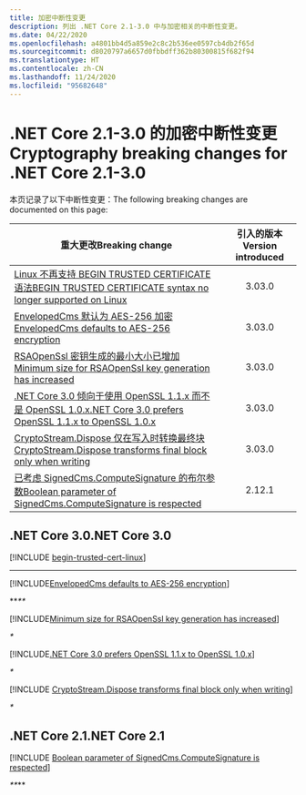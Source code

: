 ```yaml
---
title: 加密中断性变更
description: 列出 .NET Core 2.1-3.0 中与加密相关的中断性变更。
ms.date: 04/22/2020
ms.openlocfilehash: a4801bb4d5a859e2c8c2b536ee0597cb4db2f65d
ms.sourcegitcommit: d8020797a6657d0fbbdff362b80300815f682f94
ms.translationtype: HT
ms.contentlocale: zh-CN
ms.lasthandoff: 11/24/2020
ms.locfileid: "95682648"
---
```

# <a name="cryptography-breaking-changes-for-net-core-21-30"></a><span data-ttu-id="ce26f-103">.NET Core 2.1-3.0 的加密中断性变更</span><span class="sxs-lookup"><span data-stu-id="ce26f-103">Cryptography breaking changes for .NET Core 2.1-3.0</span></span>

<span data-ttu-id="ce26f-104">本页记录了以下中断性变更：</span><span class="sxs-lookup"><span data-stu-id="ce26f-104">The following breaking changes are documented on this page:</span></span>

| <span data-ttu-id="ce26f-105">重大更改</span><span class="sxs-lookup"><span data-stu-id="ce26f-105">Breaking change</span></span> | <span data-ttu-id="ce26f-106">引入的版本</span><span class="sxs-lookup"><span data-stu-id="ce26f-106">Version introduced</span></span> |
| - | :-: |
| [<span data-ttu-id="ce26f-107">Linux 不再支持 BEGIN TRUSTED CERTIFICATE 语法</span><span class="sxs-lookup"><span data-stu-id="ce26f-107">BEGIN TRUSTED CERTIFICATE syntax no longer supported on Linux</span></span>](#begin-trusted-certificate-syntax-no-longer-supported-for-root-certificates-on-linux) | <span data-ttu-id="ce26f-108">3.0</span><span class="sxs-lookup"><span data-stu-id="ce26f-108">3.0</span></span> |
| [<span data-ttu-id="ce26f-109">EnvelopedCms 默认为 AES-256 加密</span><span class="sxs-lookup"><span data-stu-id="ce26f-109">EnvelopedCms defaults to AES-256 encryption</span></span>](#envelopedcms-defaults-to-aes-256-encryption) | <span data-ttu-id="ce26f-110">3.0</span><span class="sxs-lookup"><span data-stu-id="ce26f-110">3.0</span></span> |
| [<span data-ttu-id="ce26f-111">RSAOpenSsl 密钥生成的最小大小已增加</span><span class="sxs-lookup"><span data-stu-id="ce26f-111">Minimum size for RSAOpenSsl key generation has increased</span></span>](#minimum-size-for-rsaopenssl-key-generation-has-increased) | <span data-ttu-id="ce26f-112">3.0</span><span class="sxs-lookup"><span data-stu-id="ce26f-112">3.0</span></span> |
| [<span data-ttu-id="ce26f-113">.NET Core 3.0 倾向于使用 OpenSSL 1.1.x 而不是 OpenSSL 1.0.x</span><span class="sxs-lookup"><span data-stu-id="ce26f-113">.NET Core 3.0 prefers OpenSSL 1.1.x to OpenSSL 1.0.x</span></span>](#net-core-30-prefers-openssl-11x-to-openssl-10x) | <span data-ttu-id="ce26f-114">3.0</span><span class="sxs-lookup"><span data-stu-id="ce26f-114">3.0</span></span> |
| [<span data-ttu-id="ce26f-115">CryptoStream.Dispose 仅在写入时转换最终块</span><span class="sxs-lookup"><span data-stu-id="ce26f-115">CryptoStream.Dispose transforms final block only when writing</span></span>](#cryptostreamdispose-transforms-final-block-only-when-writing) | <span data-ttu-id="ce26f-116">3.0</span><span class="sxs-lookup"><span data-stu-id="ce26f-116">3.0</span></span> |
| [<span data-ttu-id="ce26f-117">已考虑 SignedCms.ComputeSignature 的布尔参数</span><span class="sxs-lookup"><span data-stu-id="ce26f-117">Boolean parameter of SignedCms.ComputeSignature is respected</span></span>](#boolean-parameter-of-signedcmscomputesignature-is-respected) | <span data-ttu-id="ce26f-118">2.1</span><span class="sxs-lookup"><span data-stu-id="ce26f-118">2.1</span></span> |

## <a name="net-core-30"></a><span data-ttu-id="ce26f-119">.NET Core 3.0</span><span class="sxs-lookup"><span data-stu-id="ce26f-119">.NET Core 3.0</span></span>

[!INCLUDE [begin-trusted-cert-linux](~/includes/core-changes/cryptography/3.0/begin-trusted-cert-linux.md)]

***

[!INCLUDE[EnvelopedCms defaults to AES-256 encryption](~/includes/core-changes/cryptography/3.0/envelopedcms-defaults-to-aes256.md)]

<span data-ttu-id="ce26f-120">\*\*_</span><span class="sxs-lookup"><span data-stu-id="ce26f-120">\*\*_</span></span>

[!INCLUDE[Minimum size for RSAOpenSsl key generation has increased](~/includes/core-changes/cryptography/3.0/minimum-rsaopenssl-key-size-change.md)]

_*_

[!INCLUDE[.NET Core 3.0 prefers OpenSSL 1.1.x to OpenSSL 1.0.x](~/includes/core-changes/cryptography/3.0/net-core-3-0-prefers-openssl-1-1-x.md)]

_*_

[!INCLUDE [CryptoStream.Dispose transforms final block only when writing](~/includes/core-changes/cryptography/3.0/cryptography-cryptostream-dispose-final-block-write.md)]

_*_

## <a name="net-core-21"></a><span data-ttu-id="ce26f-121">.NET Core 2.1</span><span class="sxs-lookup"><span data-stu-id="ce26f-121">.NET Core 2.1</span></span>

[!INCLUDE [Boolean parameter of SignedCms.ComputeSignature is respected](~/includes/core-changes/cryptography/2.1/compute-signature-silent-parameter.md)]

<span data-ttu-id="ce26f-122">_\*\*</span><span class="sxs-lookup"><span data-stu-id="ce26f-122">_\*\*</span></span>
